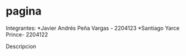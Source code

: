 # pagina

Integrantes:
*Javier Andrés Peña Vargas - 2204123
*Santiago Yarce Prince- 2204122

Descripcion 
